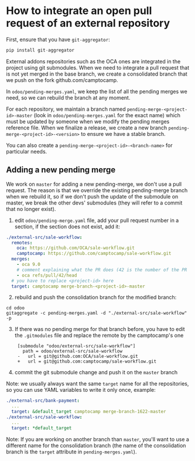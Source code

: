 <!--
This file has been generated with 'invoke project.sync'.
Do not modify. Any manual change will be lost.
-->
# How to integrate an open pull request of an external repository

First, ensure that you have `git-aggregator`:

```python
pip install git-aggregator
```

External addons repositories such as the OCA ones are integrated in the project
using git submodules.  When we need to integrate a pull request that is not yet
merged in the base branch, we create a consolidated branch that we push on the fork
github.com/camptocamp.

In `odoo/pending-merges.yaml`, we keep the list of all the pending merges we
need, so we can rebuild the branch at any moment.

For each repository, we maintain a branch named
`pending-merge-<project-id>-master` (look in `odoo/pending-merges.yaml` for the
exact name)  which must be updated by someone when we modify the pending merges
reference file.  When we finalize a release, we create a new branch
`pending-merge-<project-id>-<version>` to ensure we have a stable branch.

You can also create a `pending-merge-<project-id>-<branch-name>` for particular
needs.

## Adding a new pending merge

We work on `master` for adding a new pending-merge, we don't use a pull
request. The reason is that we override the existing pending-merge branch when
we rebuild it, so if we don't push the update of the submodule on master, we
break the other devs' submodules (they will refer to a commit that no longer exist).


1. edit `odoo/pending-merge.yaml` file, add your pull request number in a section,
   if the section does not exist, add it:

  ```yaml
  ./external-src/sale-workflow:
    remotes:
      oca: https://github.com/OCA/sale-workflow.git
      camptocamp: https://github.com/camptocamp/sale-workflow.git
    merges:
      - oca 9.0
      # comment explaining what the PR does (42 is the number of the PR
      - oca refs/pull/42/head
    # you have to replace <project-id> here
    target: camptocamp merge-branch-<project-id>-master
  ```

2. rebuild and push the consolidation branch for the modified branch:

  ```
  cd odoo
  gitaggregate -c pending-merges.yaml -d "./external-src/sale-workflow" -p
  ```

3. If there was no pending merge for that branch before, you have to edit the `.gitmodules` file
   and replace the remote by the camptocamp's one

   ```
    [submodule "odoo/external-src/sale-workflow"]
      path = odoo/external-src/sale-workflow
    -   url = git@github.com:OCA/sale-workflow.git
    +   url = git@github.com:camptocamp/sale-workflow.git
    ```

4. commit the git submodule change and push it on the `master` branch

Note: we usually always want the same `target` name for all the repositories, so you can use
YAML variables to write it only once, example:

```yaml
./external-src/bank-payment:
  ...
  target: &default_target camptocamp merge-branch-1622-master
./external-src/sale-workflow:
  ...
  target: *default_target
```

Note: If you are working on another branch than `master`, you'll want to use a
different name for the consolidation branch (the name of the consolidation
branch is the `target` attribute in `pending-merges.yaml`).
